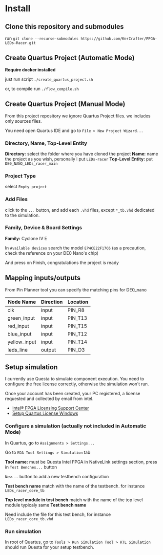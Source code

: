 # Install

## Clone this repository and submodules

run `git clone --recurse-submodules https://github.com/KerCrafter/FPGA-LEDs-Racer.git`

## Create Quartus Project (Automatic Mode)

**Require docker installed**

just run script `./create_quartus_project.sh`

or, to compile run `./flow_compile.sh`

## Create Quartus Project (Manual Mode)

From this project repository we ignore Quartus Project files. we includes only sources files.

You need open Quartus IDE and go to `File > New Project Wizard...` 

### Directory, Name, Top-Level Entity

**Directory:** select the folder where you have cloned the project
**Name:** name the project as you wish, personally I put `LEDs-racer`
**Top-Level Entity:** put `DE0_NANO_LEDs_racer_main`

### Project Type

select `Empty project`

### Add Files

click to the `...` button, and add each `.vhd` files, except `*_tb.vhd` dedicated to the simulation.

### Family, Device & Board Settings

**Family:** Cyclone IV E

In `Available devices` search the model `EP4CE22F17C6` (as a precaution, check the reference on your DE0 Nano's chip)


And press on Finish, congratulations the project is ready

## Mapping inputs/outputs

From Pin Planner tool you can specify the matching pins for DE0_nano

| Node Name | Direction | Location |
| - | - | - |
| clk | input | PIN_R8 |
| green_input | input | PIN_T13 |
| red_input | input | PIN_T15 |
| blue_input | input | PIN_T12 |
| yellow_input | input | PIN_T14 |
| leds_line | output | PIN_D3 |

## Setup simulation

I currently use Questa to simulate component execution. You need to configure the free license correctly, otherwise the simulation won't run.

Once your account has been created, your PC registered, a license requested and collected by email from intel.
- [Intel® FPGA Licensing Support Center](https://www.intel.com/content/www/us/en/support/programmable/licensing/support-center.html)
- [Setup Quartus License Windows](https://www.terasic.com.tw/wiki/Setup_Quartus_License_Windows)

### Configure a simulation (actually not included in Automatic Mode)

In Quartus, go to `Assignments > Settings...`

Go to `EDA Tool Settings > Simulation` tab

**Tool name:** must be Questa Intel FPGA
in NativeLink settings section, press in `Test Benches...` button

`New...` button to add a new testbench configuration

**Test bench name** match with the name of the testbench. for instance `LEDs_racer_core_tb`

**Top level module in test bench** match with the name of the top level module typicaly same **Test bench name**

Need include the file for this test bench, for instance `LEDs_racer_core_tb.vhd`

### Run simulation

In root of Quartus, go to `Tools > Run Simulation Tool > RTL Simulation` should run Questa for your setup testbench.
